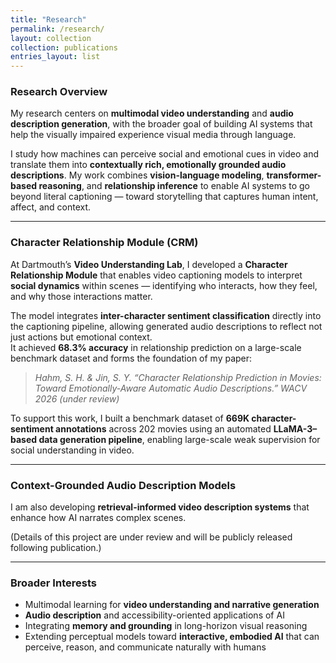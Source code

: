 ```yaml
---
title: "Research"
permalink: /research/
layout: collection
collection: publications
entries_layout: list
---
```


### Research Overview
My research centers on **multimodal video understanding** and **audio description generation**, with the broader goal of building AI systems that help the visually impaired experience visual media through language.  

I study how machines can perceive social and emotional cues in video and translate them into **contextually rich, emotionally grounded audio descriptions**. My work combines **vision-language modeling**, **transformer-based reasoning**, and **relationship inference** to enable AI systems to go beyond literal captioning — toward storytelling that captures human intent, affect, and context.

---

### Character Relationship Module (CRM)
At Dartmouth’s **Video Understanding Lab**, I developed a **Character Relationship Module** that enables video captioning models to interpret **social dynamics** within scenes — identifying who interacts, how they feel, and why those interactions matter.  

The model integrates **inter-character sentiment classification** directly into the captioning pipeline, allowing generated audio descriptions to reflect not just actions but emotional context.  
It achieved **68.3% accuracy** in relationship prediction on a large-scale benchmark dataset and forms the foundation of my paper:  

> *Hahm, S. H. & Jin, S. Y. “Character Relationship Prediction in Movies: Toward Emotionally-Aware Automatic Audio Descriptions.” WACV 2026 (under review)*  

To support this work, I built a benchmark dataset of **669K character-sentiment annotations** across 202 movies using an automated **LLaMA-3–based data generation pipeline**, enabling large-scale weak supervision for social understanding in video.

---

### Context-Grounded Audio Description Models
I am also developing **retrieval-informed video description systems** that enhance how AI narrates complex scenes.  

(Details of this project are under review and will be publicly released following publication.)

---

### Broader Interests
- Multimodal learning for **video understanding and narrative generation**  
- **Audio description** and accessibility-oriented applications of AI  
- Integrating **memory and grounding** in long-horizon visual reasoning  
- Extending perceptual models toward **interactive, embodied AI** that can perceive, reason, and communicate naturally with humans

